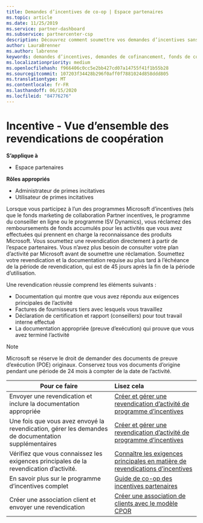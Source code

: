 ```yaml
---
title: Demandes d’incentives de co-op | Espace partenaires
ms.topic: article
ms.date: 11/25/2019
ms.service: partner-dashboard
ms.subservice: partnercenter-csp
description: Découvrez comment soumettre vos demandes d’incentives sans la configuration requise pour que votre plan d’activité soit révisé.
author: LauraBrenner
ms.author: labrenne
keywords: demandes d’incentives, demandes de cofinancement, fonds de co-op marketing
ms.localizationpriority: medium
ms.openlocfilehash: f966406c0cc5e2bb427cd07a14755f41f1b55b28
ms.sourcegitcommit: 107203f34428b296f0aff0f7881024d858ddd805
ms.translationtype: MT
ms.contentlocale: fr-FR
ms.lasthandoff: 06/15/2020
ms.locfileid: "84776276"
---
```

# <a name="incentives-co-op-claims-overview"></a>Incentive - Vue d’ensemble des revendications de coopération

**S’applique à**

- Espace partenaires

**Rôles appropriés**

- Administrateur de primes incitatives
- Utilisateur de primes incitatives

Lorsque vous participez à l’un des programmes Microsoft d’incentives (tels que le fonds marketing de collaboration Partner incentives, le programme du conseiller en ligne ou le programme ISV Dynamics), vous réclamez des remboursements de fonds accumulés pour les activités que vous avez effectuées qui prennent en charge la reconnaissance des produits Microsoft. Vous soumettez une revendication directement à partir de l’espace partenaires. Vous n’avez plus besoin de consulter votre plan d’activité par Microsoft avant de soumettre une réclamation. Soumettez votre revendication et la documentation requise au plus tard à l’échéance de la période de revendication, qui est de 45 jours après la fin de la période d’utilisation.

Une revendication réussie comprend les éléments suivants :

- Documentation qui montre que vous avez répondu aux exigences principales de l’activité
- Factures de fournisseurs tiers avec lesquels vous travaillez
- Déclaration de certification et rapport (conseillers) pour tout travail interne effectué
- La documentation appropriée (preuve d’exécution) qui prouve que vous avez terminé l’activité 

>[!NOTE]
>Microsoft se réserve le droit de demander des documents de preuve d’exécution (POE) originaux. Conservez tous vos documents d’origine pendant une période de 24 mois à compter de la date de l’activité. 

|**Pour ce faire**   |**Lisez cela**   |
|-----------------|:--------------------------------------|
|Envoyer une revendication et inclure la documentation appropriée|[Créer et gérer une revendication d’activité de programme d’incentives](create-incentives-claims.md)|
|Une fois que vous avez envoyé la revendication, gérer les demandes de documentation supplémentaires|[Créer et gérer une revendication d’activité de programme d’incentives](create-incentives-claims.md)  |
|Vérifiez que vous connaissez les exigences principales de la revendication d’activité.|[Connaître les exigences principales en matière de revendications d’incentives](core-requirements.md)   |
|En savoir plus sur le programme d’incentives complet|[Guide de co-op des incentives partenaires](https://assets.microsoft.com/coop-guidebook.pdf)
|Créer une association client et envoyer une revendication |[Créer une association de clients avec le modèle CPOR](submit-osa-claim.md)|
                                                                                 
                                   
